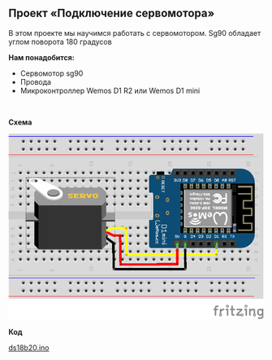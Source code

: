 
## Проект «Подключение сервомотора»

В этом проекте мы научимся работать с сервомотором. Sg90 обладает углом поворота 180 градусов

**Нам понадобится:**
-   Сервомотор sg90 
-   Провода     
-   Микроконтроллер Wemos D1 R2 или Wemos D1 mini
<br/>  

**Схема**

![Схема](sg90.png)

**Код**

[ds18b20.ino](sg90.ino)